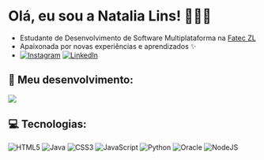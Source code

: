 # Olá, eu sou a Natalia Lins! 👩🏻‍💻
- Estudante de Desenvolvimento de Software Multiplataforma na [Fatec ZL](https://fateczl.cps.sp.gov.br/desenvolvimento-de-software-multiplataforma/) </br>
- Apaixonada por novas experiências e aprendizados ✨ </br>
- [![Instagram](https://img.shields.io/badge/Instagram-%23E4405F.svg?logo=Instagram&logoColor=white)](https://instagram.com/natalialins__) [![LinkedIn](https://img.shields.io/badge/LinkedIn-%230077B5.svg?logo=linkedin&logoColor=white)](https://linkedin.com/in/natalia-lins-ramirez) 

## 👾 Meu desenvolvimento: 
![](https://nirzak-streak-stats.vercel.app/?user=natalia-lins&theme=dracula&hide_border=true)</br>
## 💻 Tecnologias:</br>
![HTML5](https://img.shields.io/badge/html5-%23E34F26.svg?style=flat&logo=html5&logoColor=white) ![Java](https://img.shields.io/badge/java-%23ED8B00.svg?style=flat&logo=openjdk&logoColor=white) ![CSS3](https://img.shields.io/badge/css3-%231572B6.svg?style=flat&logo=css3&logoColor=white) ![JavaScript](https://img.shields.io/badge/javascript-%23323330.svg?style=flat&logo=javascript&logoColor=%23F7DF1E) ![Python](https://img.shields.io/badge/python-3670A0?style=flat&logo=python&logoColor=ffdd54) ![Oracle](https://img.shields.io/badge/Oracle-F80000?style=flat&logo=oracle&logoColor=white) ![NodeJS](https://img.shields.io/badge/node.js-6DA55F?style=flat&logo=node.js&logoColor=white)



